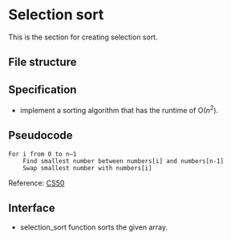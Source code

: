 # Selection sort
This is the section for creating selection sort.

## File structure

## Specification
- implement a sorting algorithm that has the runtime of O($n^2$).

## Pseudocode
```
For i from 0 to n–1
    Find smallest number between numbers[i] and numbers[n-1]
    Swap smallest number with numbers[i]
```
Reference: [CS50](https://cs50.harvard.edu/x/2023/notes/3/#sorting)

## Interface

- selection_sort function sorts the given array.
